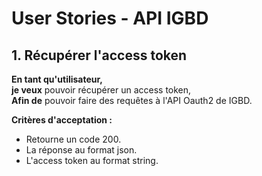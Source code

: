 # User Stories - API IGBD

## 1. Récupérer l'access token
**En tant qu'utilisateur,**  
**je veux** pouvoir récupérer un access token,  
**Afin de** pouvoir faire des requêtes à l'API Oauth2 de IGBD.

**Critères d'acceptation :**  
- Retourne un code 200.
- La réponse au format json.
- L'access token au format string.